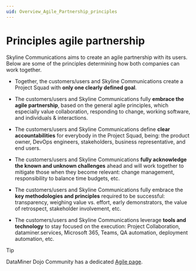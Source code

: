 ```yaml
---
uid: Overview_Agile_Partnership_principles
---
```


# Principles agile partnership

Skyline Communications aims to create an agile partnership with its users. Below are some of the principles determining how both companies can work together.

- Together, the customers/users and Skyline Communications create a Project Squad with **only one clearly defined goal**.

- The customers/users and Skyline Communications fully **embrace the agile partnership**, based on the general agile principles, which especially value collaboration, responding to change, working software, and individuals & interactions.

- The customers/users and Skyline Communications define **clear accountabilities** for everybody in the Project Squad, being: the product owner, DevOps engineers, stakeholders, business representative, and end users.

- The customers/users and Skyline Communications **fully acknowledge the known and unknown challenges** ahead and will work together to mitigate those when they become relevant: change management, responsibility to balance time budgets, etc.

- The customers/users and Skyline Communications fully embrace the **key methodologies and principles** required to be successful: transparency, weighing value vs. effort, early demonstrators, the value of retrospect, stakeholder involvement, etc.

- The customers/users and Skyline Communications leverage **tools and technology** to stay focused on the execution: Project Collaboration, dataminer.services, Microsoft 365, Teams, QA automation, deployment automation, etc.

> [!TIP]
> DataMiner Dojo Community has a dedicated [Agile page](https://community.dataminer.services/agile-webspace/).
